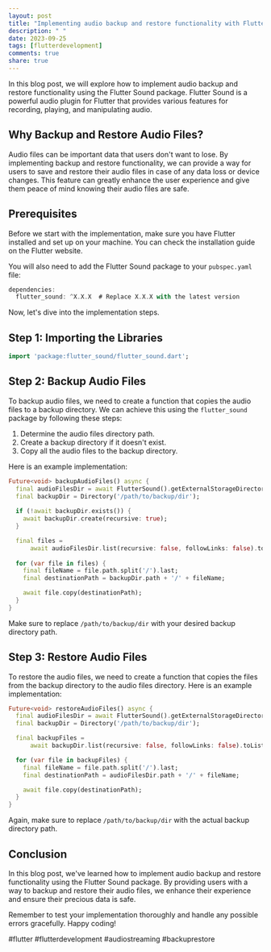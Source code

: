 ```yaml
---
layout: post
title: "Implementing audio backup and restore functionality with Flutter Sound"
description: " "
date: 2023-09-25
tags: [flutterdevelopment]
comments: true
share: true
---
```


In this blog post, we will explore how to implement audio backup and restore functionality using the Flutter Sound package. Flutter Sound is a powerful audio plugin for Flutter that provides various features for recording, playing, and manipulating audio.

## Why Backup and Restore Audio Files?

Audio files can be important data that users don't want to lose. By implementing backup and restore functionality, we can provide a way for users to save and restore their audio files in case of any data loss or device changes. This feature can greatly enhance the user experience and give them peace of mind knowing their audio files are safe.

## Prerequisites
Before we start with the implementation, make sure you have Flutter installed and set up on your machine. You can check the installation guide on the Flutter website.

You will also need to add the Flutter Sound package to your `pubspec.yaml` file:

```dart
dependencies:
  flutter_sound: ^X.X.X  # Replace X.X.X with the latest version
```

Now, let's dive into the implementation steps.

## Step 1: Importing the Libraries

```dart
import 'package:flutter_sound/flutter_sound.dart';
```

## Step 2: Backup Audio Files

To backup audio files, we need to create a function that copies the audio files to a backup directory. We can achieve this using the `flutter_sound` package by following these steps:

1. Determine the audio files directory path.
2. Create a backup directory if it doesn't exist.
3. Copy all the audio files to the backup directory.

Here is an example implementation:

```dart
Future<void> backupAudioFiles() async {
  final audioFilesDir = await FlutterSound().getExternalStorageDirectory();
  final backupDir = Directory('/path/to/backup/dir');
  
  if (!await backupDir.exists()) {
    await backupDir.create(recursive: true);
  }

  final files =
      await audioFilesDir.list(recursive: false, followLinks: false).toList();
  
  for (var file in files) {
    final fileName = file.path.split('/').last;
    final destinationPath = backupDir.path + '/' + fileName;

    await file.copy(destinationPath);
  }
}
```

Make sure to replace `/path/to/backup/dir` with your desired backup directory path.

## Step 3: Restore Audio Files

To restore the audio files, we need to create a function that copies the files from the backup directory to the audio files directory. Here is an example implementation:

```dart
Future<void> restoreAudioFiles() async {
  final audioFilesDir = await FlutterSound().getExternalStorageDirectory();
  final backupDir = Directory('/path/to/backup/dir');

  final backupFiles =
      await backupDir.list(recursive: false, followLinks: false).toList();

  for (var file in backupFiles) {
    final fileName = file.path.split('/').last;
    final destinationPath = audioFilesDir.path + '/' + fileName;

    await file.copy(destinationPath);
  }
}
```

Again, make sure to replace `/path/to/backup/dir` with the actual backup directory path.

## Conclusion

In this blog post, we've learned how to implement audio backup and restore functionality using the Flutter Sound package. By providing users with a way to backup and restore their audio files, we enhance their experience and ensure their precious data is safe.

Remember to test your implementation thoroughly and handle any possible errors gracefully. Happy coding!

#flutter #flutterdevelopment #audiostreaming #backuprestore